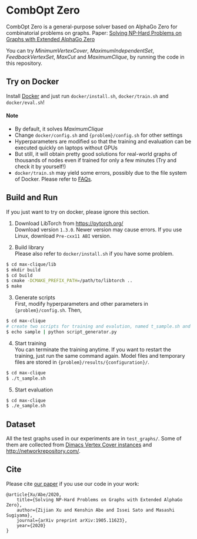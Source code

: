 # CombOpt Zero
CombOpt Zero is a general-purpose solver based on AlphaGo Zero for combinatorial problems on graphs.
Paper: [Solving NP-Hard Problems on Graphs with Extended AlphaGo Zero](https://arxiv.org/abs/1905.11623)

You can try *MinimumVertexCover*, *MaximumIndependentSet*, *FeedbackVertexSet*, *MaxCut* and *MaximumClique*, by running the code in this repository.

## Try on Docker
Install [Docker](https://docs.docker.com/get-docker/) and just run `docker/install.sh`, `docker/train.sh` and `docker/eval.sh`!

#### Note
- By default, it solves *MaximumClique*
- Change `docker/config.sh` and `{problem}/config.sh` for other settings
- Hyperparameters are modified so that the training and evaluation can be executed quickly on laptops without GPUs
- But still, it will obtain pretty good solutions for real-world graphs of thousands of nodes even if trained for only a few minutes (Try and check it by yourself!)
- `docker/train.sh` may yield some errors, possibly due to the file system of Docker. Please refer to [FAQs](https://github.com/xuzijian629/combopt-zero/wiki/FAQs).

## Build and Run
If you just want to try on docker, please ignore this section.

1. Download LibTorch from https://pytorch.org/  
Download version `1.3.0`. Newer version may cause errors. If you use Linux, download `Pre-cxx11 ABI` version.

2. Build library  
Please also refer to `docker/install.sh` if you have some problem.
```bash
$ cd max-clique/lib
$ mkdir build
$ cd build
$ cmake -DCMAKE_PREFIX_PATH=/path/to/libtorch ..
$ make
```

3. Generate scripts  
First, modify hyperparameters and other parameters in `{problem}/config.sh`.
Then,
```bash
$ cd max-clique
# create two scripts for training and evalution, named t_sample.sh and e_sample.sh, based on config.sh
$ echo sample | python script_generator.py
```

4. Start training  
You can terminate the training anytime. If you want to restart the training, just run the same command again.
Model files and temporary files are stored in `{problem}/results/{configuration}/`.
```bash
$ cd max-clique
$ ./t_sample.sh
```

5. Start evaluation  
```bash
$ cd max-clique
$ ./e_sample.sh
```


## Dataset
All the test graphs used in our experiments are in `test_graphs/`. Some of them are collected from [Dimacs Vertex Cover instances](https://turing.cs.hbg.psu.edu/txn131/vertex_cover.html) and http://networkrepository.com/.

## Cite
Please cite [our paper](https://arxiv.org/abs/1905.11623) if you use our code in your work:

```
@article{Xu/Abe/2020,
    title={Solving NP-Hard Problems on Graphs with Extended AlphaGo Zero},
    author={Zijian Xu and Kenshin Abe and Issei Sato and Masashi Sugiyama},
    journal={arXiv preprint arXiv:1905.11623},
    year={2020}
}
```
